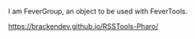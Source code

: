 I am FeverGroup, an object to be used with FeverTools.

<https://brackendev.github.io/RSSTools-Pharo/>
